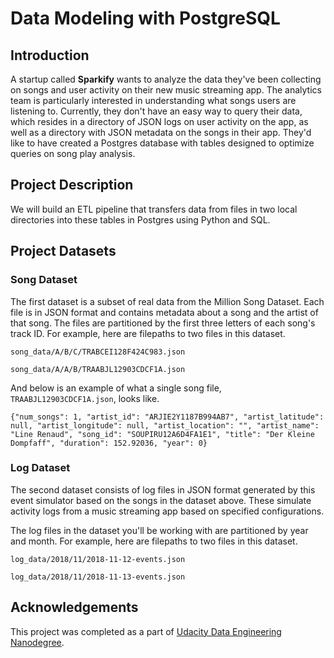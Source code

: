 # Data Modeling with PostgreSQL

## Introduction
A startup called **Sparkify** wants to analyze the data they've been collecting on songs and user activity on their new music streaming app. The analytics team is particularly interested in understanding what songs users are listening to. Currently, they don't have an easy way to query their data, which resides in a directory of JSON logs on user activity on the app, as well as a directory with JSON metadata on the songs in their app. They'd like to have created a Postgres database with tables designed to optimize queries on song play analysis.

## Project Description
We will build an ETL pipeline that transfers data from files in two local directories into these tables in Postgres using Python and SQL.

## Project Datasets

### Song Dataset
The first dataset is a subset of real data from the Million Song Dataset. Each file is in JSON format and contains metadata about a song and the artist of that song. The files are partitioned by the first three letters of each song's track ID. For example, here are filepaths to two files in this dataset.

```song_data/A/B/C/TRABCEI128F424C983.json```

```song_data/A/A/B/TRAABJL12903CDCF1A.json```

And below is an example of what a single song file, ```TRAABJL12903CDCF1A.json```, looks like.

```{"num_songs": 1, "artist_id": "ARJIE2Y1187B994AB7", "artist_latitude": null, "artist_longitude": null, "artist_location": "", "artist_name": "Line Renaud", "song_id": "SOUPIRU12A6D4FA1E1", "title": "Der Kleine Dompfaff", "duration": 152.92036, "year": 0}```

### Log Dataset

The second dataset consists of log files in JSON format generated by this event simulator based on the songs in the dataset above. These simulate activity logs from a music streaming app based on specified configurations.

The log files in the dataset you'll be working with are partitioned by year and month. For example, here are filepaths to two files in this dataset.

```log_data/2018/11/2018-11-12-events.json```

```log_data/2018/11/2018-11-13-events.json```

## Acknowledgements

This project was completed as a part of [Udacity Data Engineering Nanodegree](https://www.udacity.com/course/data-scientist-nanodegree--nd025).

